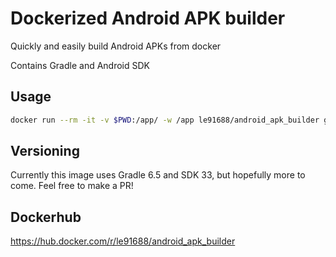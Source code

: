 # Dockerized Android APK builder

Quickly and easily build Android APKs from docker

Contains Gradle and Android SDK

## Usage

```sh
docker run --rm -it -v $PWD:/app/ -w /app le91688/android_apk_builder gradle build
```

## Versioning

Currently this image uses Gradle 6.5 and SDK 33, but hopefully more to come. Feel free to make a PR!

## Dockerhub

https://hub.docker.com/r/le91688/android_apk_builder
